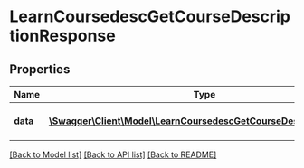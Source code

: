 # LearnCoursedescGetCourseDescriptionResponse

## Properties
Name | Type | Description | Notes
------------ | ------------- | ------------- | -------------
**data** | [**\Swagger\Client\Model\LearnCoursedescGetCourseDescriptionData[]**](LearnCoursedescGetCourseDescriptionData.md) | Information about the course. | 

[[Back to Model list]](../README.md#documentation-for-models) [[Back to API list]](../README.md#documentation-for-api-endpoints) [[Back to README]](../README.md)


